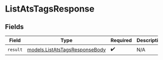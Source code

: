 # ListAtsTagsResponse


## Fields

| Field                                                                  | Type                                                                   | Required                                                               | Description                                                            |
| ---------------------------------------------------------------------- | ---------------------------------------------------------------------- | ---------------------------------------------------------------------- | ---------------------------------------------------------------------- |
| `result`                                                               | [models.ListAtsTagsResponseBody](../models/listatstagsresponsebody.md) | :heavy_check_mark:                                                     | N/A                                                                    |